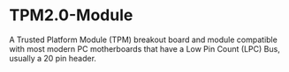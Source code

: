 # TPM2.0-Module
A Trusted Platform Module (TPM) breakout board and module compatible with most modern PC motherboards that have a Low Pin Count (LPC) Bus, usually a 20 pin header.  
